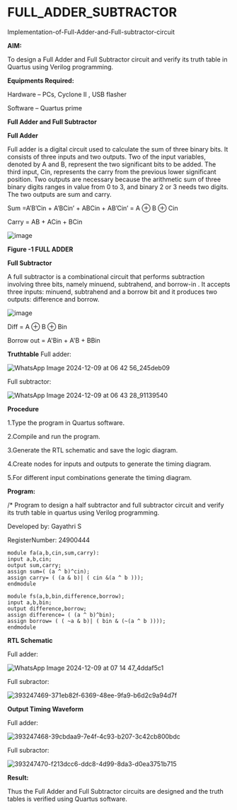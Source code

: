 # FULL_ADDER_SUBTRACTOR

Implementation-of-Full-Adder-and-Full-subtractor-circuit

**AIM:**

To design a Full Adder and Full Subtractor circuit and verify its truth table in Quartus using Verilog programming.

**Equipments Required:**

Hardware – PCs, Cyclone II , USB flasher

Software – Quartus prime

**Full Adder and Full Subtractor**

**Full Adder**

Full adder is a digital circuit used to calculate the sum of three binary bits. It consists of three inputs and two outputs. Two of the input variables, denoted by A and B, represent the two significant bits to be added. The third input, Cin, represents the carry from the previous lower significant position. Two outputs are necessary because the arithmetic sum of three binary digits ranges in value from 0 to 3, and binary 2 or 3 needs two digits. The two outputs are sum and carry.

Sum =A’B’Cin + A’BCin’ + ABCin + AB’Cin’ = A ⊕ B ⊕ Cin 

Carry = AB + ACin + BCin

![image](https://github.com/naavaneetha/FULL_ADDER_SUBTRACTOR/assets/154305477/0f30ba51-5ffb-4198-845f-18e054f675e7)

**Figure -1 FULL ADDER**

**Full Subtractor**

A full subtractor is a combinational circuit that performs subtraction involving three bits, namely minuend, subtrahend, and borrow-in . It accepts three inputs: minuend, subtrahend and a borrow bit and it produces two outputs: difference and borrow.

![image](https://github.com/naavaneetha/FULL_ADDER_SUBTRACTOR/assets/154305477/02b24f51-ab51-4304-9ad6-7b81ffc1ead5)

Diff = A ⊕ B ⊕ Bin 

Borrow out = A'Bin + A'B + BBin

**Truthtable**
Full adder:

![WhatsApp Image 2024-12-09 at 06 42 56_245deb09](https://github.com/user-attachments/assets/51d3e627-a6ee-4abb-b983-4005e12d580b)

Full subtractor:

![WhatsApp Image 2024-12-09 at 06 43 28_91139540](https://github.com/user-attachments/assets/a0523ea0-4539-40bd-8df2-77d01183d7e7)



**Procedure**


1.Type the program in Quartus software.

2.Compile and run the program.

3.Generate the RTL schematic and save the logic diagram.

4.Create nodes for inputs and outputs to generate the timing diagram.

5.For different input combinations generate the timing diagram.

**Program:**

/* Program to design a half subtractor and full subtractor circuit and verify its truth table in quartus using Verilog programming.

Developed by: Gayathri S 

RegisterNumber: 24900444

```
module fa(a,b,cin,sum,carry):
input a,b,cin;
output sum,carry;
assign sum=( (a ^ b)^cin);
assign carry= ( (a & b)| ( cin &(a ^ b )));
endmodule

module fs(a,b,bin,difference,borrow);
input a,b,bin;
output difference,borrow;
assign difference= ( (a ^ b)^bin);
assign borrow= ( ( ~a & b)| ( bin & (~(a ^ b ))));
endmodule
```

**RTL Schematic**

Full adder: 

![WhatsApp Image 2024-12-09 at 07 14 47_4ddaf5c1](https://github.com/user-attachments/assets/4ff53f94-4ac7-49b8-b3f7-06d9c011ff4a)

Full subractor:


![393247469-371eb82f-6369-48ee-9fa9-b6d2c9a94d7f](https://github.com/user-attachments/assets/2f0a1bea-507d-4481-b6cf-8a7a0cb751d5)

**Output Timing Waveform**

Full adder:

![393247468-39cbdaa9-7e4f-4c93-b207-3c42cb800bdc](https://github.com/user-attachments/assets/abe6df4c-b4f0-4ab0-aed2-839f8d8cae29)


Full subractor:

![393247470-f213dcc6-ddc8-4d99-8da3-d0ea3751b715](https://github.com/user-attachments/assets/8d8b2367-a3d8-44fa-9a0c-43c6c0d75eb1)



**Result:**

Thus the Full Adder and Full Subtractor circuits are designed and the truth tables is verified using Quartus software.



